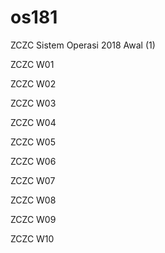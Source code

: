 # os181
ZCZC Sistem Operasi 2018 Awal (1)

ZCZC W01

ZCZC W02

ZCZC W03

ZCZC W04

ZCZC W05 

ZCZC W06

ZCZC W07

ZCZC W08

ZCZC W09

ZCZC W10
